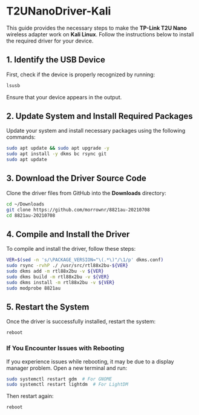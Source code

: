 # T2UNanoDriver-Kali

This guide provides the necessary steps to make the **TP-Link T2U Nano** wireless adapter work on **Kali Linux**. Follow the instructions below to install the required driver for your device.

## 1. Identify the USB Device

First, check if the device is properly recognized by running:

```bash
lsusb
```

Ensure that your device appears in the output.

## 2. Update System and Install Required Packages

Update your system and install necessary packages using the following commands:

```bash
sudo apt update && sudo apt upgrade -y
sudo apt install -y dkms bc rsync git
sudo apt update
```

## 3. Download the Driver Source Code

Clone the driver files from GitHub into the **Downloads** directory:

```bash
cd ~/Downloads
git clone https://github.com/morrownr/8821au-20210708
cd 8821au-20210708
```

## 4. Compile and Install the Driver

To compile and install the driver, follow these steps:

```bash
VER=$(sed -n 's/\PACKAGE_VERSION="\(.*\)"/\1/p' dkms.conf)
sudo rsync -rvhP ./ /usr/src/rtl88x2bu-${VER}
sudo dkms add -m rtl88x2bu -v ${VER}
sudo dkms build -m rtl88x2bu -v ${VER}
sudo dkms install -m rtl88x2bu -v ${VER}
sudo modprobe 8821au
```

## 5. Restart the System

Once the driver is successfully installed, restart the system:

```bash
reboot
```

### If You Encounter Issues with Rebooting

If you experience issues while rebooting, it may be due to a display manager problem. Open a new terminal and run:

```bash
sudo systemctl restart gdm  # For GNOME  
sudo systemctl restart lightdm  # For LightDM  
```

Then restart again:

```bash
reboot
```

